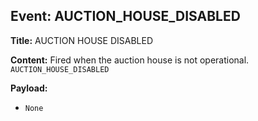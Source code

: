 ## Event: AUCTION_HOUSE_DISABLED

**Title:** AUCTION HOUSE DISABLED

**Content:**
Fired when the auction house is not operational.
`AUCTION_HOUSE_DISABLED`

**Payload:**
- `None`